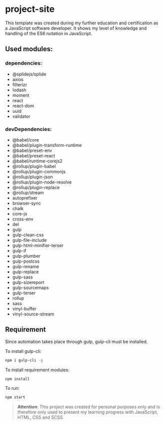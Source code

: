 # project-site

This template was created during my further education and certification as a JavaScript software developer. It shows my level of knowledge and handling of the ES6 notation in JavaScript.

## Used modules:

### dependencies:

- @splidejs/splide
- axios
- filterizr
- lodash
- moment
- react
- react-dom
- uuid
- validator

### devDependencies:

- @babel/core
- @babel/plugin-transform-runtime
- @babel/preset-env
- @babel/preset-react
- @babel/runtime-corejs2
- @rollup/plugin-babel
- @rollup/plugin-commonjs
- @rollup/plugin-json
- @rollup/plugin-node-resolve
- @rollup/plugin-replace
- @rollup/stream
- autoprefixer
- browser-sync
- chalk
- core-js
- cross-env
- del
- gulp
- gulp-clean-css
- gulp-file-include
- gulp-html-minifier-terser
- gulp-if
- gulp-plumber
- gulp-postcss
- gulp-rename
- gulp-replace
- gulp-sass
- gulp-sizereport
- gulp-sourcemaps
- gulp-terser
- rollup
- sass
- vinyl-buffer
- vinyl-source-stream

## Requirement

Since automation takes place through gulp, gulp-cli must be installed.

To install gulp-cli:

```bash
npm i gulp-cli -g
```

To install requirement modules:

```bash
npm install
```

To run:

```bash
npm start
```

> **Attention**: This project was created for personal purposes only and is therefore only used to present my learning progress with JavaScript, HTML, CSS and SCSS.
